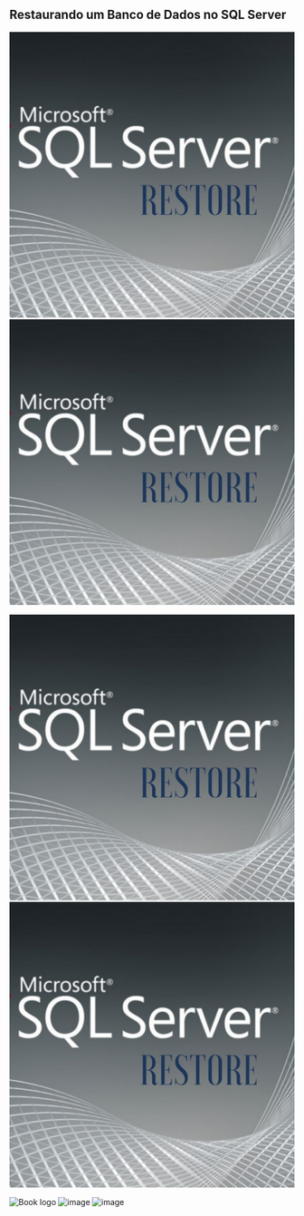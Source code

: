 ## Restaurando um Banco de Dados no SQL Server

<img src="https://github.com/fernandosrando/restore/blob/main/Restore/1.png">
<img src="/Restore/1.png">

![image](https://github.com/fernandosrando/restore/blob/main/Restore/1.png "Teste")
![image](/Restore/1.png "Teste 2")

![Book logo](/least-github-pages/assets/logo.png)
![image](/restore/blob/main/Restore/1.png)
![image](/restore/Restore/1.png)
